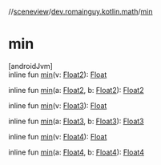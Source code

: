 //[sceneview](../../index.md)/[dev.romainguy.kotlin.math](index.md)/[min](min.md)

# min

[androidJvm]\
inline fun [min](min.md)(v: [Float2](-float2/index.md)): [Float](https://kotlinlang.org/api/latest/jvm/stdlib/kotlin/-float/index.html)

inline fun [min](min.md)(a: [Float2](-float2/index.md), b: [Float2](-float2/index.md)): [Float2](-float2/index.md)

inline fun [min](min.md)(v: [Float3](-float3/index.md)): [Float](https://kotlinlang.org/api/latest/jvm/stdlib/kotlin/-float/index.html)

inline fun [min](min.md)(a: [Float3](-float3/index.md), b: [Float3](-float3/index.md)): [Float3](-float3/index.md)

inline fun [min](min.md)(v: [Float4](-float4/index.md)): [Float](https://kotlinlang.org/api/latest/jvm/stdlib/kotlin/-float/index.html)

inline fun [min](min.md)(a: [Float4](-float4/index.md), b: [Float4](-float4/index.md)): [Float4](-float4/index.md)
